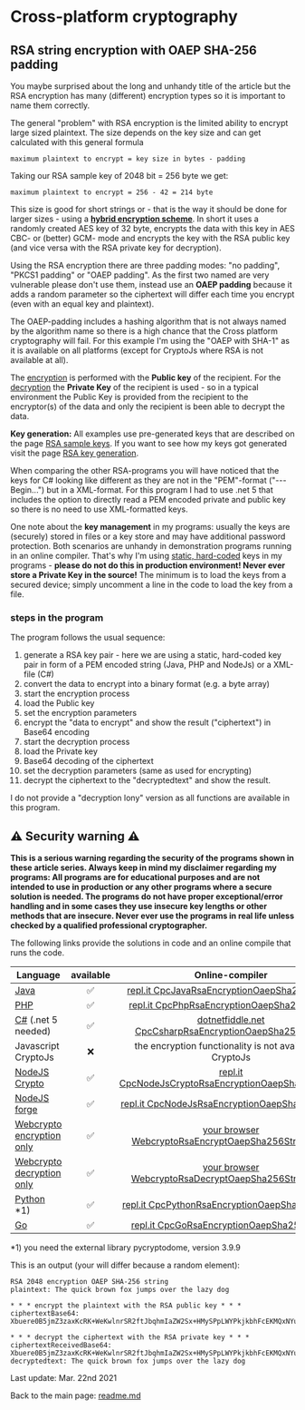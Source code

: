 # Cross-platform cryptography

## RSA string encryption with OAEP SHA-256 padding

You maybe surprised about the long and unhandy title of the article but the RSA encryption has many (different) encryption types so it is important to name them correctly.

The general "problem" with RSA encryption is the limited ability to encrypt large sized plaintext. The size depends on the key size and can get calculated with this general formula

```plaintext
maximum plaintext to encrypt = key size in bytes - padding
```
Taking our RSA sample key of 2048 bit = 256 byte we get:

```plaintext
maximum plaintext to encrypt = 256 - 42 = 214 byte
```

This size is good for short strings or - that is the way it should be done for larger sizes - using a [**hybrid encryption scheme**](rsa_aes_hybrid_encryption_string.md). In short it uses a randomly created AES key of 32 byte, encrypts the data with this key in AES CBC- or (better) GCM- mode and encrypts the key with the RSA public key (and vice versa with the RSA private key for decryption).

Using the RSA encryption there are three padding modes: "no padding", "PKCS1 padding" or "OAEP padding". As the first two named are very vulnerable please don't use them, instead use an **OAEP padding** because it adds a random parameter so the ciphertext will differ each time you encrypt (even with an equal key and plaintext).

The OAEP-padding includes a hashing algorithm that is not always named by the algorithm name so there is a high chance that the Cross platform cryptography will fail. For this example I'm using the "OAEP with SHA-1" as it is available on all platforms (except for CryptoJs where RSA is not available at all). 

The <u>encryption</u> is performed with the **Public key** of the recipient. For the <u>decryption</u> the **Private Key** of the recipient is used - so in a typical environment the Public Key is provided from the recipient to the encryptor(s) of the data and only the recipient is been able to decrypt the data.

**Key generation:** All examples use pre-generated keys that are described on the page [RSA sample keys](rsa_sample_keypair.md). If you want to see how my keys got generated visit the page [RSA key generation](rsa_key_generation.md). 

When comparing the other RSA-programs you will have noticed that the keys for C# looking like different as they are not in the "PEM"-format ("---Begin...") but in a XML-format. For this program I had to use .net 5 that includes the option to directly read a PEM encoded private and public key so there is no need to use XML-formatted keys.

One note about the **key management** in my programs: usually the keys are (securely) stored in files or a key store and may have additional password protection. Both scenarios are unhandy in demonstration programs running in an online compiler. That's why I'm using <u>static, hard-coded</u> keys in my programs - **please do not do this in production environment! Never ever store a Private Key in the source!** The minimum is to load the keys from a secured device; simply uncomment a line in the code to load the key from a file.

### steps in the program

The program follows the usual sequence:
1. generate a RSA key pair - here we are using a static, hard-coded key pair in form of a PEM encoded string (Java, PHP and NodeJs) or a XML-file (C#)
2. convert the data to encrypt into a binary format (e.g. a byte array)
3. start the encryption process
4. load the Public key
5. set the encryption parameters
6. encrypt the "data to encrypt" and show the result ("ciphertext") in Base64 encoding
7. start the decryption process
8. load the Private key
9. Base64 decoding of the ciphertext
10. set the decryption parameters (same as used for encrypting)
11. decrypt the ciphertext to the "decryptedtext" and show the result.

I do not provide a "decryption lony" version as all functions are available in this program.

## :warning: Security warning :warning:

**This is a serious warning regarding the security of the programs shown in these article series.  Always keep in mind my disclaimer regarding my programs: All programs are for educational purposes and are not intended to use in production or any other programs where a  secure solution is needed. The programs do not have proper exceptional/error handling and in some cases they use insecure key lengths or other methods that are insecure. Never ever use the programs in real life unless checked by a qualified professional cryptographer.**

The following links provide the solutions in code and an online compile that runs the code.

| Language | available | Online-compiler
| ------ | :---: | :----: |
| [Java](../RsaEncryptionOaepSha256String/RsaEncryptionOaepSha256.java) | :white_check_mark: | [repl.it CpcJavaRsaEncryptionOaepSha256String](https://repl.it/@javacrypto/CpcJavaRsaEncryptionOaepSha256String/)
| [PHP](../RsaEncryptionOaepSha256String/RsaEncryptionOaepSha256.php) | :white_check_mark: | [repl.it CpcPhpRsaEncryptionOaepSha256String](https://repl.it/@javacrypto/CpcPhpRsaEncryptionOaepSha256String#main.php/)
| [C#](../RsaEncryptionOaepSha256String/RsaEncryptionOaepSha256.cs) (.net 5 needed) | :white_check_mark: | [dotnetfiddle.net  CpcCsharpRsaEncryptionOaepSha256String](https://dotnetfiddle.net/HSk0Fy/)
| Javascript CryptoJs | :x: | the encryption functionality is not available in CryptoJs
| [NodeJS Crypto](../RsaEncryptionOaepSha256String/RsaEncryptionOaepSha256NodeJsCrypto.js) | :white_check_mark: | [repl.it CpcNodeJsCryptoRsaEncryptionOaepSha256String](https://repl.it/@javacrypto/CpcNodeJsCryptoRsaEncryptionOaepSha256String#index.js/)
| [NodeJS forge](../RsaEncryptionOaepSha256String/RsaEncryptionOaepSha256NodeJs.js) | :white_check_mark: | [repl.it CpcNodeJsRsaEncryptionOaepSha256String](https://repl.it/@javacrypto/CpcNodeJsRsaEncryptionOaepSha256String#index.js/)
| [Webcrypto encryption only](../RsaEncryptionOaepSha256String/rsaencryptionoaepsha256.html) | :white_check_mark: | [your browser WebcryptoRsaEncryptOaepSha256String.html](https://java-crypto.github.io/cross_platform_crypto/RsaEncryptionOaepSha256String/rsaencryptionoaepsha256.html)
| [Webcrypto decryption only](../RsaEncryptionOaepSha256String/rsadecryptionoaepsha256.html) | :white_check_mark: | [your browser WebcryptoRsaDecryptOaepSha256String.html](https://java-crypto.github.io/cross_platform_crypto/RsaEncryptionOaepSha256String/rsadecryptionoaepsha256.html)
| [Python](../RsaEncryptionOaepSha256String/RsaEncryptionOaepSha256.py) *1) | :white_check_mark: | [repl.it CpcPythonRsaEncryptionOaepSha256String](https://repl.it/@javacrypto/CpcPythonRsaEncryptionOaepSha256String/#main.py)
| [Go](../RsaEncryptionOaepSha256String/RsaEncryptionOaepSha256.go) | :white_check_mark: | [repl.it CpcGoRsaEncryptionOaepSha256String](https://repl.it/@javacrypto/CpcGoRsaEncryptionOaepSha256String/#main.go/)

*1) you need the external library pycryptodome, version 3.9.9

This is an output (your will differ because a random element):

```plaintext
RSA 2048 encryption OAEP SHA-256 string
plaintext: The quick brown fox jumps over the lazy dog

* * * encrypt the plaintext with the RSA public key * * *
ciphertextBase64: Xbuere0B5jmZ3zaxKcRK+WeKwlnrSR2ftJbqhmIaZW2Sx+HMySPpLWYPkjkbhFcEKMQxNYubcsdN+U8tySbkPNytX1O9yFHdxnVK7b0GRIq98H7+fdeU5VIyalndJCliS+MD3RdWU4VZqxDxaGgnDl/NV0Nst9bH1I3eW1UtT8tSxVJwSInIWgky/Bk9UHxkwMidpV9SSss/r8VMNTR6708psxf/FmvNDQd8XxpqjAmRm4bqiPVbiI1tvSfXEReWzWzc7DQvFLFLv/tLfMavzT4BxEI2JWHCBzgtrMABGRMIJjMF64lIkLClpnG0W7dchunqbNbb3vAROajQ+rjdew==

* * * decrypt the ciphertext with the RSA private key * * *
ciphertextReceivedBase64: Xbuere0B5jmZ3zaxKcRK+WeKwlnrSR2ftJbqhmIaZW2Sx+HMySPpLWYPkjkbhFcEKMQxNYubcsdN+U8tySbkPNytX1O9yFHdxnVK7b0GRIq98H7+fdeU5VIyalndJCliS+MD3RdWU4VZqxDxaGgnDl/NV0Nst9bH1I3eW1UtT8tSxVJwSInIWgky/Bk9UHxkwMidpV9SSss/r8VMNTR6708psxf/FmvNDQd8XxpqjAmRm4bqiPVbiI1tvSfXEReWzWzc7DQvFLFLv/tLfMavzT4BxEI2JWHCBzgtrMABGRMIJjMF64lIkLClpnG0W7dchunqbNbb3vAROajQ+rjdew==
decryptedtext: The quick brown fox jumps over the lazy dog

```

Last update: Mar. 22nd 2021

Back to the main page: [readme.md](../readme.md)